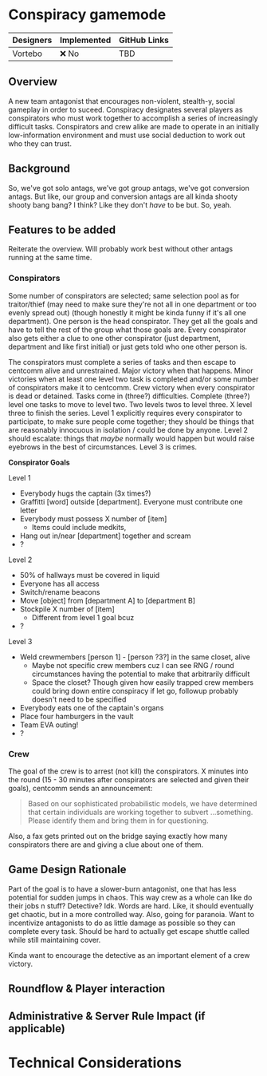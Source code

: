 # Conspiracy gamemode

| Designers | Implemented | GitHub Links |
|---|---|---|
| Vortebo | :x: No | TBD |

## Overview

<!-- A very short, maybe three sentence summary of what this proposal is about. A high level "overview" or "what this adds". -->
A new team antagonist that encourages non-violent, stealth-y, social gameplay in order to suceed. Conspiracy designates several players as conspirators who must work together to accomplish a series of increasingly difficult tasks. Conspirators and crew alike are made to operate in an initially low-information environment and must use social deduction to work out who they can trust.

## Background

<!-- Summarize any information that is needed to contextualize the proposed changes, e.g. the current state of the game.

Also link any relevant discussions on Discord, GitHub, or HackMD that are relevant to the proposal. -->

So, we've got solo antags, we've got group antags, we've got conversion antags. But like, our group and conversion antags are all kinda shooty shooty bang bang? I think? Like they don't _have_ to be but. So, yeah.

## Features to be added

<!-- Give a description of what game mechanics you would like to add or change. This should be a general overview, with enough details on critical design points that someone can directly implement the feature from this design document. Exact numbers for game balance however are not necessary, as these can be adjusted later either during development or after it has been implemented, but mention *what* will have to be balanced and what needs to be considered when doing so. -->

Reiterate the overview. Will probably work best without other antags running at the same time.

### Conspirators

Some number of conspirators are selected; same selection pool as for traitor/thief (may need to make sure they're not all in one department or too evenly spread out) (though honestly it might be kinda funny if it's all one department). One person is the head conspirator. They get all the goals and have to tell the rest of the group what those goals are. Every conspirator also gets either a clue to one other conspirator (just department, department and like first initial) or just gets told who one other person is.

The conspirators must complete a series of tasks and then escape to centcomm alive and unrestrained. Major victory when that happens. Minor victories when at least one level two task is completed and/or some number of conspirators make it to centcomm. Crew victory when every conspirator is dead or detained. Tasks come in (three?) difficulties. Complete (three?) level one tasks to move to level two. Two levels twos to level three. X level three to finish the series. Level 1 explicitly requires every conspirator to participate, to make sure people come together; they should be things that are reasonably innocuous in isolation / could be done by anyone. Level 2 should escalate: things that _maybe_ normally would happen but would raise eyebrows in the best of circumstances. Level 3 is crimes.

**Conspirator Goals**

Level 1  

- Everybody hugs the captain (3x times?)
- Graffitti [word] outside [department]. Everyone must contribute one letter
- Everybody must possess X number of [item]
  - Items could include medkits,
- Hang out in/near [department] together and scream
- ?

Level 2
- 50% of hallways must be covered in liquid
- Everyone has all access
- Switch/rename beacons
- Move [object] from [department A] to [department B]
- Stockpile X number of [item]
  - Different from level 1 goal bcuz
- ?

Level 3
- Weld crewmembers [person 1] - [person ?3?] in the same closet, alive
  - Maybe not specific crew members cuz I can see RNG / round circumstances having the potential to make that arbitrarily difficult
  - Space the closet? Though given how easily trapped crew members could bring down entire conspiracy if let go, followup probably doesn't need to be specified
- Everybody eats one of the captain's organs
- Place four hamburgers in the vault
- Team EVA outing!
- ?

### Crew

The goal of the crew is to arrest (not kill) the conspirators. X minutes into the round (15 - 30 minutes after conspirators are selected and given their goals), centcomm sends an announcement:

> Based on our sophisticated probabilistic models, we have determined that certain individuals are working together to subvert ...something. Please identify them and bring them in for questioning.

Also, a fax gets printed out on the bridge saying exactly how many conspirators there are and giving a clue about one of them.

## Game Design Rationale

<!-- 
Consider addressing:
- How does the feature align with our [Core Design Principles](../space-station-14/core-design/design-principles.md) and game philosphy?
- What makes this feature enjoyable or rewarding for players?
- Does it introduce meaningful choices, risk vs. reward, or new strategies?
- How does it enhance player cooperation, competition, or emergent gameplay?
- If the feature is a new antagonist, how does it fit into the corresponding [design pillars](../space-station-14/round-flow/antagonists.md)?
-->

Part of the goal is to have a slower-burn antagonist, one that has less potential for sudden jumps in chaos. This way crew as a whole can like do their jobs n stuff? Detective? Idk. Words are hard. Like, it should eventually get chaotic, but in a more controlled way. Also, going for paranoia.
Want to incentivize antagonists to do as little damage as possible so they can complete every task. Should be hard to actually get escape shuttle called while still maintaining cover.

Kinda want to encourage the detective as an important element of a crew victory.

## Roundflow & Player interaction

<!--
Consider addressing:
- At what point in the round does the feature come into play? Does it happen every round? How does it affect the round pace?
- How do you wish for players to interact with your feature and how should they not interact with it? How is this mechanically enforced?
- Which department will interact with the feature? How does the feature fit into the [design document](../space-station-14/departments.md) for that department?
-->

## Administrative & Server Rule Impact (if applicable)

<!--
- Does this feature introduce any new rule enforcement challenges or additional workload for admins?
- Could this feature increase the likelihood of griefing, rule-breaking, or player disputes?
- How are the rules enforced mechanically by way the feature will be implemented?
-->

# Technical Considerations

<!--
- Are there any anticipated performance impacts?
- Does the feature require new systems, UI elements, or refactors of existing ones?
- For required UI elements, give a short description or a mockup of how they should look like (for example a radial menu, actions & alerts, navmaps, or other window types)
-->
